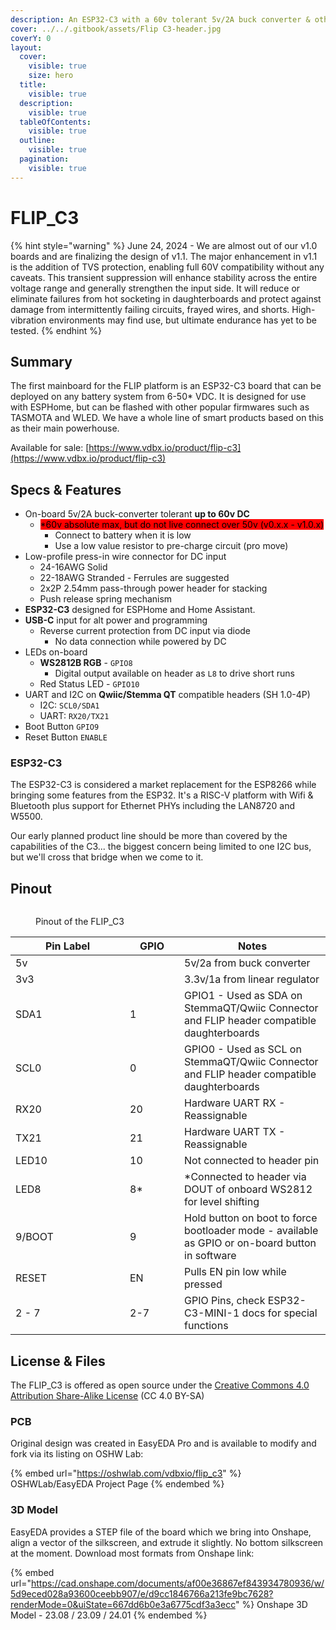 ```yaml
---
description: An ESP32-C3 with a 60v tolerant 5v/2A buck converter & other special sauce.
cover: ../../.gitbook/assets/Flip C3-header.jpg
coverY: 0
layout:
  cover:
    visible: true
    size: hero
  title:
    visible: true
  description:
    visible: true
  tableOfContents:
    visible: true
  outline:
    visible: true
  pagination:
    visible: true
---
```


# FLIP\_C3

{% hint style="warning" %}
June 24, 2024 - We are almost out of our v1.0 boards and are finalizing the design of v1.1. The major enhancement in v1.1 is the addition of TVS protection, enabling full 60V compatibility without any caveats. This transient suppression will enhance stability across the entire voltage range and generally strengthen the input side. It will reduce or eliminate failures from hot socketing in daughterboards and protect against damage from intermittently failing circuits, frayed wires, and shorts. High-vibration environments may find use, but ultimate endurance has yet to be tested.
{% endhint %}

## Summary

The first mainboard for the FLIP platform is an ESP32-C3 board that can be deployed on any battery system from 6-50\* VDC. It is designed for use with ESPHome, but can be flashed with other popular firmwares such as TASMOTA and WLED. We have a whole line of smart products based on this as their main powerhouse.

Available for sale: [https://www.vdbx.io/product/flip-c3](https://www.vdbx.io/product/flip-c3)

## Specs & Features

* On-board 5v/2A buck-converter tolerant **up to 60v DC**
  * &#x20;<mark style="background-color:red;">\*60v absolute max, but do not live connect over 50v (v0.x.x - v1.0.x)</mark>&#x20;
    * Connect to battery when it is low
    * Use a low value resistor to pre-charge circuit (pro move)
* Low-profile press-in wire connector for DC input
  * 24-16AWG Solid
  * 22-18AWG Stranded - Ferrules are suggested
  * 2x2P 2.54mm pass-through power header for stacking
  * Push release spring mechanism
* **ESP32-C3** designed for ESPHome and Home Assistant.
* **USB-C** input for alt power and programming
  * Reverse current protection from DC input via diode&#x20;
    * No data connection while powered by DC
* LEDs on-board
  * **WS2812B RGB** - `GPIO8`
    * Digital output available on header as `L8` to drive short runs&#x20;
  * Red Status LED - `GPIO10`
* UART and I2C on **Qwiic/Stemma QT** compatible headers (SH 1.0-4P)
  * I2C:  `SCL0/SDA1`
  * UART:  `RX20/TX21`
* Boot Button `GPIO9`
* Reset Button `ENABLE`

### ESP32-C3

The ESP32-C3 is considered a market replacement for the ESP8266 while bringing some features from the ESP32. It's a RISC-V platform with Wifi & Bluetooth plus support for Ethernet PHYs including the LAN8720 and W5500.

Our early planned product line should be more than covered by the capabilities of the C3... the biggest concern being limited to one I2C bus, but we'll cross that bridge when we come to it.

## Pinout

<figure><img src="https://cdn.jsdelivr.net/gh/vdbxio/wiki@main/pcbs/flipc3-pinout.drawio.svg" alt=""><figcaption><p>Pinout of the FLIP_C3</p></figcaption></figure>



<table><thead><tr><th width="167">Pin Label</th><th width="71">GPIO</th><th>Notes</th></tr></thead><tbody><tr><td>5v</td><td></td><td>5v/2a from buck converter</td></tr><tr><td>3v3</td><td></td><td>3.3v/1a from linear regulator</td></tr><tr><td>SDA1</td><td>1</td><td>GPIO1 - Used as SDA on StemmaQT/Qwiic Connector and FLIP header compatible daughterboards</td></tr><tr><td>SCL0</td><td>0</td><td>GPIO0 - Used as SCL on StemmaQT/Qwiic Connector and FLIP header compatible daughterboards</td></tr><tr><td>RX20</td><td>20</td><td>Hardware UART RX - Reassignable</td></tr><tr><td>TX21</td><td>21</td><td>Hardware UART TX - Reassignable</td></tr><tr><td>LED10</td><td>10</td><td>Not connected to header pin</td></tr><tr><td>LED8</td><td>8*</td><td>*Connected to header via DOUT of onboard WS2812 for level shifting</td></tr><tr><td>9/BOOT</td><td>9</td><td>Hold button on boot to force bootloader mode - available as GPIO or on-board button in software</td></tr><tr><td>RESET</td><td>EN</td><td>Pulls EN pin low while pressed</td></tr><tr><td>2 - 7</td><td>2-7</td><td>GPIO Pins, check ESP32-C3-MINI-1 docs for special functions</td></tr></tbody></table>

## License & Files

The FLIP\_C3 is offered as open source under the [Creative Commons 4.0 Attribution Share-Alike License](https://creativecommons.org/licenses/by-sa/4.0/) (CC 4.0 BY-SA)

### PCB

Original design was created in EasyEDA Pro and is available to modify and fork via its listing on OSHW Lab:

{% embed url="https://oshwlab.com/vdbxio/flip_c3" %}
OSHWLab/EasyEDA Project Page
{% endembed %}

### 3D Model

EasyEDA provides a STEP file of the board which we bring into Onshape, align a vector of the silkscreen, and extrude it slightly. No bottom silkscreen at the moment. Download most formats from Onshape link:

{% embed url="https://cad.onshape.com/documents/af00e36867ef843934780936/w/5d9eced028a93600ceebb907/e/d9cc1846766a213fe9bc7628?renderMode=0&uiState=667dd6b0e3a6775cdf3a3ecc" %}
Onshape 3D Model - 23.08 / 23.09 / 24.01
{% endembed %}
